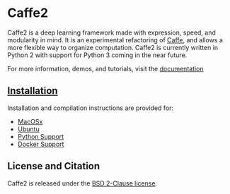 # Caffe2

Caffe2 is a deep learning framework made with expression, speed, and modularity in mind. It is an experimental refactoring of [Caffe](http://caffe.berkeleyvision.org/), and allows a more flexible way to organize computation. Caffe2 is currently written in Python 2 with support for Python 3 coming in the near future.

For more information, demos, and tutorials, visit the [documentation](https://aaronmarkham.github.io/caffe2/)

## [Installation](docs/installation.md)

Installation and compilation instructions are provided for:

- [MacOSx](docs/installation.md#macosx)
- [Ubuntu](docs/installation.md#Ubuntu)
- [Python Support](docs/installation.md#python-support)
- [Docker Support](docs/installation.md#docker-support)

## License and Citation

Caffe2 is released under the [BSD 2-Clause license](https://github.com/Yangqing/caffe2/blob/master/LICENSE).
